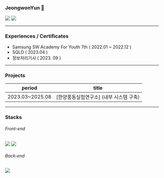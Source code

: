 ### JeongwonYun 👋

<a href="https://gentle-aerosteon-c77.notion.site/bfd78af94c864a09acb380f81da770e8"><img src="https://img.shields.io/badge/portfolio-gray"/></a> <a href="https://velog.io/@yunjwon"><img src="https://img.shields.io/badge/blog-green"/></a>

<hr />

### Experiences / Certificates
- Samsung SW Academy For Youth 7th ( 2022.01 ~ 2022.12 )
- SQLD ( 2023.04 )
- 정보처리기사 ( 2023. 09 )

<hr />

### Projects

|period|title|
|---|---|
|2023.03~2025.08|[한양풍동실험연구소] (내부 시스템 구축)|

<hr />

### Stacks

###### Front-end
<img src="https://img.shields.io/badge/TypeScript-3178C6?style=for-the-badge&logo=TypeScript&logoColor=white"> <img src="https://img.shields.io/badge/React-61DAFB?style=for-the-badge&logo=React&logoColor=white">

###### Back-end
<img src="https://img.shields.io/badge/Spring%20Boot-6DB33F?style=flat&logo=spring-boot&logoColor=white"/>
